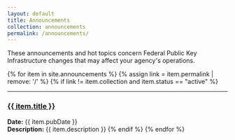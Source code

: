 ```yaml
---
layout: default
title: Announcements
collection: announcements
permalink: /announcements/
---
```


These announcements and hot topics concern Federal Public Key Infrastructure changes that may affect your agency's operations.

{% for item in site.announcements %}
  {% assign link = item.permalink | remove: '/' %}
  {% if link != item.collection and item.status == "active" %}
  <hr/>
  <h3><a href="{{site.baseurl}}/{{ item.permalink }}"  title="{{ item.title }}">{{ item.title }}</a></h3>
  <strong>Date:</strong> {{ item.pubDate }}<br />
  <strong>Description:</strong> {{ item.description }}
  {% endif %}
{% endfor %}
